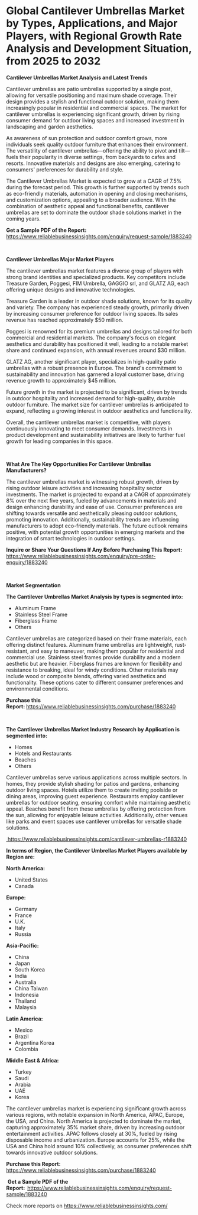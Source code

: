 <p><h1>Global Cantilever Umbrellas Market by Types, Applications, and Major Players, with Regional Growth Rate Analysis and Development Situation, from 2025 to 2032</h1></p><p><strong>Cantilever Umbrellas Market Analysis and Latest Trends</strong></p>
<p><p>Cantilever umbrellas are patio umbrellas supported by a single post, allowing for versatile positioning and maximum shade coverage. Their design provides a stylish and functional outdoor solution, making them increasingly popular in residential and commercial spaces. The market for cantilever umbrellas is experiencing significant growth, driven by rising consumer demand for outdoor living spaces and increased investment in landscaping and garden aesthetics. </p><p>As awareness of sun protection and outdoor comfort grows, more individuals seek quality outdoor furniture that enhances their environment. The versatility of cantilever umbrellas—offering the ability to pivot and tilt—fuels their popularity in diverse settings, from backyards to cafes and resorts. Innovative materials and designs are also emerging, catering to consumers' preferences for durability and style. </p><p>The Cantilever Umbrellas Market is expected to grow at a CAGR of 7.5% during the forecast period. This growth is further supported by trends such as eco-friendly materials, automation in opening and closing mechanisms, and customization options, appealing to a broader audience. With the combination of aesthetic appeal and functional benefits, cantilever umbrellas are set to dominate the outdoor shade solutions market in the coming years.</p></p>
<p><strong>Get a Sample PDF of the Report:&nbsp;</strong> <a href="https://www.reliablebusinessinsights.com/enquiry/request-sample/1883240?utm_campaign=3547&utm_medium=2&utm_source=Github&utm_content=ia&utm_term=05042025&utm_id=cantilever-umbrellas">https://www.reliablebusinessinsights.com/enquiry/request-sample/1883240</a></p>
<p>&nbsp;</p>
<p><strong>Cantilever Umbrellas Major Market Players</strong></p>
<p><p>The cantilever umbrellas market features a diverse group of players with strong brand identities and specialized products. Key competitors include Treasure Garden, Poggesi, FIM Umbrella, GAGGIO srl, and GLATZ AG, each offering unique designs and innovative technologies.</p><p>Treasure Garden is a leader in outdoor shade solutions, known for its quality and variety. The company has experienced steady growth, primarily driven by increasing consumer preference for outdoor living spaces. Its sales revenue has reached approximately $50 million.</p><p>Poggesi is renowned for its premium umbrellas and designs tailored for both commercial and residential markets. The company's focus on elegant aesthetics and durability has positioned it well, leading to a notable market share and continued expansion, with annual revenues around $30 million. </p><p>GLATZ AG, another significant player, specializes in high-quality patio umbrellas with a robust presence in Europe. The brand's commitment to sustainability and innovation has garnered a loyal customer base, driving revenue growth to approximately $45 million. </p><p>Future growth in the market is projected to be significant, driven by trends in outdoor hospitality and increased demand for high-quality, durable outdoor furniture. The market size for cantilever umbrellas is anticipated to expand, reflecting a growing interest in outdoor aesthetics and functionality.</p><p>Overall, the cantilever umbrellas market is competitive, with players continuously innovating to meet consumer demands. Investments in product development and sustainability initiatives are likely to further fuel growth for leading companies in this space.</p></p>
<p>&nbsp;</p>
<p><strong>What Are The Key Opportunities For Cantilever Umbrellas Manufacturers?</strong></p>
<p><p>The cantilever umbrellas market is witnessing robust growth, driven by rising outdoor leisure activities and increasing hospitality sector investments. The market is projected to expand at a CAGR of approximately 8% over the next five years, fueled by advancements in materials and design enhancing durability and ease of use. Consumer preferences are shifting towards versatile and aesthetically pleasing outdoor solutions, promoting innovation. Additionally, sustainability trends are influencing manufacturers to adopt eco-friendly materials. The future outlook remains positive, with potential growth opportunities in emerging markets and the integration of smart technologies in outdoor settings.</p></p>
<p><strong>Inquire or Share Your Questions If Any Before Purchasing This Report:</strong> <a href="https://www.reliablebusinessinsights.com/enquiry/pre-order-enquiry/1883240?utm_campaign=3547&utm_medium=2&utm_source=Github&utm_content=ia&utm_term=05042025&utm_id=cantilever-umbrellas">https://www.reliablebusinessinsights.com/enquiry/pre-order-enquiry/1883240</a></p>
<p>&nbsp;</p>
<p><strong>Market Segmentation</strong></p>
<p><strong>The Cantilever Umbrellas Market Analysis by types is segmented into:</strong></p>
<p><ul><li>Aluminum Frame</li><li>Stainless Steel Frame</li><li>Fiberglass Frame</li><li>Others</li></ul></p>
<p><p>Cantilever umbrellas are categorized based on their frame materials, each offering distinct features. Aluminum frame umbrellas are lightweight, rust-resistant, and easy to maneuver, making them popular for residential and commercial use. Stainless steel frames provide durability and a modern aesthetic but are heavier. Fiberglass frames are known for flexibility and resistance to breaking, ideal for windy conditions. Other materials may include wood or composite blends, offering varied aesthetics and functionality. These options cater to different consumer preferences and environmental conditions.</p></p>
<p><strong>Purchase this Report:&nbsp;</strong><a href="https://www.reliablebusinessinsights.com/purchase/1883240?utm_campaign=3547&utm_medium=2&utm_source=Github&utm_content=ia&utm_term=05042025&utm_id=cantilever-umbrellas">https://www.reliablebusinessinsights.com/purchase/1883240</a></p>
<p>&nbsp;</p>
<p><strong>The Cantilever Umbrellas Market Industry Research by Application is segmented into:</strong></p>
<p><ul><li>Homes</li><li>Hotels and Restaurants</li><li>Beaches</li><li>Others</li></ul></p>
<p><p>Cantilever umbrellas serve various applications across multiple sectors. In homes, they provide stylish shading for patios and gardens, enhancing outdoor living spaces. Hotels utilize them to create inviting poolside or dining areas, improving guest experience. Restaurants employ cantilever umbrellas for outdoor seating, ensuring comfort while maintaining aesthetic appeal. Beaches benefit from these umbrellas by offering protection from the sun, allowing for enjoyable leisure activities. Additionally, other venues like parks and event spaces use cantilever umbrellas for versatile shade solutions.</p></p>
<p><a href="https://www.reliablebusinessinsights.com/cantilever-umbrellas-r1883240?utm_campaign=3547&utm_medium=2&utm_source=Github&utm_content=ia&utm_term=05042025&utm_id=cantilever-umbrellas">&nbsp;https://www.reliablebusinessinsights.com/cantilever-umbrellas-r1883240</a></p>
<p><strong>In terms of Region, the Cantilever Umbrellas Market Players available by Region are:</strong></p>
<p>
    <p> <strong> North America: </strong>
        <ul>
            <li>United States</li>
            <li>Canada</li>
        </ul>
        </p> 
    <p> <strong> Europe: </strong>
        <ul>
            <li>Germany</li>
            <li>France</li>
            <li>U.K.</li>
            <li>Italy</li>
            <li>Russia</li>
        </ul>
        </p> 
    <p> <strong> Asia-Pacific: </strong>
        <ul>
            <li>China</li>
            <li>Japan</li>
            <li>South Korea</li>
            <li>India</li>
            <li>Australia</li>
            <li>China Taiwan</li>
            <li>Indonesia</li>
            <li>Thailand</li>
            <li>Malaysia</li>
        </ul>
        </p> 
    <p> <strong> Latin America: </strong>
        <ul>
            <li>Mexico</li>
            <li>Brazil</li>
            <li>Argentina Korea</li>
            <li>Colombia</li>
        </ul>
        </p> 
    <p> <strong> Middle East & Africa: </strong>
        <ul>
            <li>Turkey</li>
            <li>Saudi</li>
            <li>Arabia</li>
            <li>UAE</li>
            <li>Korea</li>
        </ul>
    </p>
    </p>
<p><p>The cantilever umbrellas market is experiencing significant growth across various regions, with notable expansion in North America, APAC, Europe, the USA, and China. North America is projected to dominate the market, capturing approximately 35% market share, driven by increasing outdoor entertainment activities. APAC follows closely at 30%, fueled by rising disposable income and urbanization. Europe accounts for 25%, while the USA and China hold around 10% collectively, as consumer preferences shift towards innovative outdoor solutions.</p></p>
<p><strong>Purchase this Report: </strong><a href="https://www.reliablebusinessinsights.com/purchase/1883240?utm_campaign=3547&utm_medium=2&utm_source=Github&utm_content=ia&utm_term=05042025&utm_id=cantilever-umbrellas">https://www.reliablebusinessinsights.com/purchase/1883240</a></p>
<p>&nbsp;<strong>Get a Sample PDF of the Report:&nbsp;&nbsp;</strong><a href="https://www.reliablebusinessinsights.com/enquiry/request-sample/1883240?utm_campaign=3547&utm_medium=2&utm_source=Github&utm_content=ia&utm_term=05042025&utm_id=cantilever-umbrellas">https://www.reliablebusinessinsights.com/enquiry/request-sample/1883240</a></p>
<p><strong></strong></p>
<p>Check more reports on <a href="https://www.reliablebusinessinsights.com/?utm_campaign=3547&utm_medium=2&utm_source=Github&utm_content=ia&utm_term=05042025&utm_id=cantilever-umbrellas">https://www.reliablebusinessinsights.com/</a></p>
